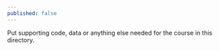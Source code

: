 ```yaml
---
published: false
---
```


Put supporting code, data or anything else needed for the course in this directory.
